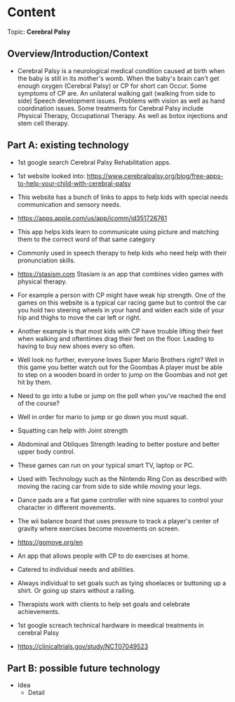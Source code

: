 # Content
Topic: **Cerebral Palsy**

## Overview/Introduction/Context
* Cerebral Palsy is a neurological medical  condition caused at birth when the baby is still in its mother's womb. When the baby's brain can't get enough oxygen (Cerebral Palsy) or CP for short  can Occur. Some symptoms of CP are. An unilateral walking gait (walking from side to side) Speech development issues. Problems with vision as well as hand coordination issues. Some treatments for Cerebral Palsy include Physical Therapy, Occupational Therapy. As well as botox injections and stem cell therapy. 

## Part A: existing technology
* 1st google search Cerebral Palsy Rehabilitation apps.
* 1st website looked into: https://www.cerebralpalsy.org/blog/free-apps-to-help-your-child-with-cerebral-palsy
* This website has a bunch of links to apps to help kids with special needs communication and sensory needs.
  
*  https://apps.apple.com/us/app/icomm/id351726761
*  This app helps kids learn to communicate using picture and matching them to the correct word of that same category
*   Commonly used in speech therapy to help kids who need help with their pronunciation skills.
  
*  https://stasism.com Stasiam is an app that combines video games with physical therapy.
*  For example a person with CP might have weak  hip strength. One of the games on this website is a typical car racing game but to control the car you hold two steering wheels in your hand and widen each side of your hip and thighs to move the car left or right.
*  Another example is that most kids with CP have trouble lifting their feet when walking and oftentimes drag their feet on the floor. Leading to having to buy new shoes every so often.
*  Well look no further, everyone loves Super Mario Brothers right? Well in this game you better watch out for the Goombas A player must be able to step on a wooden board in order to jump on the Goombas and not get hit by them.
*  Need to go into a tube or jump on the poll when you've reached the end of the course?
*  Well in order for mario to jump or go down you must squat.
*  Squatting can help with Joint strength
*  Abdominal and Obliques Strength leading to better posture and better upper body control.

*  These games can run on your typical smart TV, laptop or PC.
*  Used with Technology such as the Nintendo Ring Con as described with moving the racing car from side to side while moving your legs.
*  Dance pads are a flat game controller with nine squares to control your character in different movements.
*  The wii balance board that uses pressure to track a player's center of gravity where exercises become movements on screen.
  
*  https://gomove.org/en
*  An app that allows people with CP to do exercises at home.
*  Catered to individual needs and abilities.
*  Always individual to set goals such as tying shoelaces or buttoning up a shirt. Or going up stairs without a railing.
*  Therapists work with clients to help set goals and celebrate achievements.
*  1st google screach technical hardware in meedical treatments in cerebral Palsy
*  https://clinicaltrials.gov/study/NCT07049523 


## Part B: possible future technology
* Idea
  * Detail
